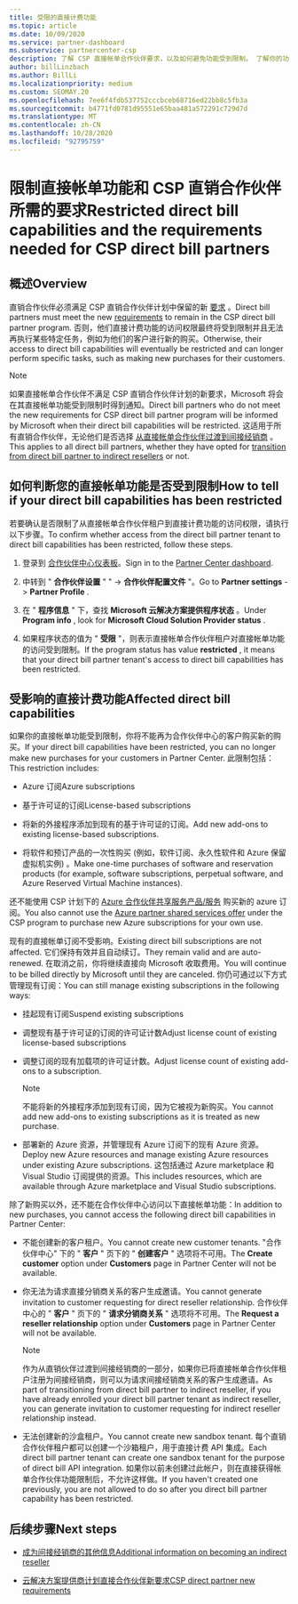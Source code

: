 ```yaml
---
title: 受限的直接计费功能
ms.topic: article
ms.date: 10/09/2020
ms.service: partner-dashboard
ms.subservice: partnercenter-csp
description: 了解 CSP 直接帐单合作伙伴要求，以及如何避免功能受到限制。 了解你的功能是否受到限制。
author: billLinzbach
ms.author: BillLi
ms.localizationpriority: medium
ms.custom: SEOMAY.20
ms.openlocfilehash: 7ee6f4fdb537752cccbceb68716ed22bb8c5fb3a
ms.sourcegitcommit: b4771fd0781d95551e65baa481a572291c729d7d
ms.translationtype: MT
ms.contentlocale: zh-CN
ms.lasthandoff: 10/28/2020
ms.locfileid: "92795759"
---
```

# <a name="restricted-direct-bill-capabilities-and-the-requirements-needed-for-csp-direct-bill-partners"></a><span data-ttu-id="58cc5-104">限制直接帐单功能和 CSP 直销合作伙伴所需的要求</span><span class="sxs-lookup"><span data-stu-id="58cc5-104">Restricted direct bill capabilities and the requirements needed for CSP direct bill partners</span></span>  

## <a name="overview"></a><span data-ttu-id="58cc5-105">概述</span><span class="sxs-lookup"><span data-stu-id="58cc5-105">Overview</span></span>

<span data-ttu-id="58cc5-106">直销合作伙伴必须满足 CSP 直销合作伙伴计划中保留的新 [要求](direct-partner-new-requirements.md) 。</span><span class="sxs-lookup"><span data-stu-id="58cc5-106">Direct bill partners must meet the new [requirements](direct-partner-new-requirements.md) to remain in the CSP direct bill partner program.</span></span> <span data-ttu-id="58cc5-107">否则，他们直接计费功能的访问权限最终将受到限制并且无法再执行某些特定任务，例如为他们的客户进行新的购买。</span><span class="sxs-lookup"><span data-stu-id="58cc5-107">Otherwise, their access to direct bill capabilities will eventually be restricted and can longer perform specific tasks, such as making new purchases for their customers.</span></span>

> [!Note]
> <span data-ttu-id="58cc5-108">如果直接帐单合作伙伴不满足 CSP 直销合作伙伴计划的新要求，Microsoft 将会在其直接帐单功能受到限制时得到通知。</span><span class="sxs-lookup"><span data-stu-id="58cc5-108">Direct bill partners who do not meet the new requirements for CSP direct bill partner program will be informed by Microsoft when their direct bill capabilities will be restricted.</span></span> <span data-ttu-id="58cc5-109">这适用于所有直销合作伙伴，无论他们是否选择 [从直接帐单合作伙伴过渡到间接经销商](transition-direct-to-indirect.md) 。</span><span class="sxs-lookup"><span data-stu-id="58cc5-109">This applies to all direct bill partners, whether they have opted for [transition from direct bill partner to indirect resellers](transition-direct-to-indirect.md) or not.</span></span>  

## <a name="how-to-tell-if-your-direct-bill-capabilities-has-been-restricted"></a><span data-ttu-id="58cc5-110">如何判断您的直接帐单功能是否受到限制</span><span class="sxs-lookup"><span data-stu-id="58cc5-110">How to tell if your direct bill capabilities has been restricted</span></span>

<span data-ttu-id="58cc5-111">若要确认是否限制了从直接帐单合作伙伴租户到直接计费功能的访问权限，请执行以下步骤。</span><span class="sxs-lookup"><span data-stu-id="58cc5-111">To confirm whether access from the direct bill partner tenant to direct bill capabilities has been restricted, follow these steps.</span></span>

1. <span data-ttu-id="58cc5-112">登录到 [合作伙伴中心仪表板](https://partner.microsoft.com/dashboard)。</span><span class="sxs-lookup"><span data-stu-id="58cc5-112">Sign in to the [Partner Center dashboard](https://partner.microsoft.com/dashboard).</span></span>

2. <span data-ttu-id="58cc5-113">中转到 " **合作伙伴设置** " "  ->  **合作伙伴配置文件** "。</span><span class="sxs-lookup"><span data-stu-id="58cc5-113">Go to **Partner settings** -> **Partner Profile** .</span></span>

3. <span data-ttu-id="58cc5-114">在 " **程序信息** " 下，查找 **Microsoft 云解决方案提供程序状态** 。</span><span class="sxs-lookup"><span data-stu-id="58cc5-114">Under **Program info** , look for **Microsoft Cloud Solution Provider status** .</span></span>

4. <span data-ttu-id="58cc5-115">如果程序状态的值为 " **受限** "，则表示直接帐单合作伙伴租户对直接帐单功能的访问受到限制。</span><span class="sxs-lookup"><span data-stu-id="58cc5-115">If the program status has value **restricted** , it means that your direct bill partner tenant's access to direct bill capabilities has been restricted.</span></span>

## <a name="affected-direct-bill-capabilities"></a><span data-ttu-id="58cc5-116">受影响的直接计费功能</span><span class="sxs-lookup"><span data-stu-id="58cc5-116">Affected direct bill capabilities</span></span>

<span data-ttu-id="58cc5-117">如果你的直接帐单功能受到限制，你将不能再为合作伙伴中心的客户购买新的购买。</span><span class="sxs-lookup"><span data-stu-id="58cc5-117">If your direct bill capabilities have been restricted, you can no longer make new purchases for your customers in Partner Center.</span></span> <span data-ttu-id="58cc5-118">此限制包括：</span><span class="sxs-lookup"><span data-stu-id="58cc5-118">This restriction includes:</span></span>

- <span data-ttu-id="58cc5-119">Azure 订阅</span><span class="sxs-lookup"><span data-stu-id="58cc5-119">Azure subscriptions</span></span>

- <span data-ttu-id="58cc5-120">基于许可证的订阅</span><span class="sxs-lookup"><span data-stu-id="58cc5-120">License-based subscriptions</span></span>

- <span data-ttu-id="58cc5-121">将新的外接程序添加到现有的基于许可证的订阅。</span><span class="sxs-lookup"><span data-stu-id="58cc5-121">Add new add-ons to existing license-based subscriptions.</span></span>

- <span data-ttu-id="58cc5-122">将软件和预订产品的一次性购买 (例如，软件订阅、永久性软件和 Azure 保留虚拟机实例) 。</span><span class="sxs-lookup"><span data-stu-id="58cc5-122">Make one-time purchases of software and reservation products (for example, software subscriptions, perpetual software, and Azure Reserved Virtual Machine instances).</span></span>

<span data-ttu-id="58cc5-123">还不能使用 CSP 计划下的 [Azure 合作伙伴共享服务产品/服务](shared-services.md) 购买新的 azure 订阅。</span><span class="sxs-lookup"><span data-stu-id="58cc5-123">You also cannot use the [Azure partner shared services offer](shared-services.md) under the CSP program to purchase new Azure subscriptions for your own use.</span></span>

<span data-ttu-id="58cc5-124">现有的直接帐单订阅不受影响。</span><span class="sxs-lookup"><span data-stu-id="58cc5-124">Existing direct bill subscriptions are not affected.</span></span> <span data-ttu-id="58cc5-125">它们保持有效并且自动续订。</span><span class="sxs-lookup"><span data-stu-id="58cc5-125">They remain valid and are auto-renewed.</span></span> <span data-ttu-id="58cc5-126">在取消之前，你将继续直接向 Microsoft 收取费用。</span><span class="sxs-lookup"><span data-stu-id="58cc5-126">You will continue to be billed directly by Microsoft until they are canceled.</span></span> <span data-ttu-id="58cc5-127">你仍可通过以下方式管理现有订阅：</span><span class="sxs-lookup"><span data-stu-id="58cc5-127">You can still manage existing subscriptions in the following ways:</span></span>

- <span data-ttu-id="58cc5-128">挂起现有订阅</span><span class="sxs-lookup"><span data-stu-id="58cc5-128">Suspend existing subscriptions</span></span>

- <span data-ttu-id="58cc5-129">调整现有基于许可证的订阅的许可证计数</span><span class="sxs-lookup"><span data-stu-id="58cc5-129">Adjust license count of existing license-based subscriptions</span></span>

- <span data-ttu-id="58cc5-130">调整订阅的现有加载项的许可证计数。</span><span class="sxs-lookup"><span data-stu-id="58cc5-130">Adjust license count of existing add-ons to a subscription.</span></span> 
 
    >[!Note] 
    ><span data-ttu-id="58cc5-131">不能将新的外接程序添加到现有订阅，因为它被视为新购买。</span><span class="sxs-lookup"><span data-stu-id="58cc5-131">You cannot add new add-ons to existing subscriptions as it is treated as new purchase.</span></span>

- <span data-ttu-id="58cc5-132">部署新的 Azure 资源，并管理现有 Azure 订阅下的现有 Azure 资源。</span><span class="sxs-lookup"><span data-stu-id="58cc5-132">Deploy new Azure resources and manage existing Azure resources under existing Azure subscriptions.</span></span> <span data-ttu-id="58cc5-133">这包括通过 Azure marketplace 和 Visual Studio 订阅提供的资源。</span><span class="sxs-lookup"><span data-stu-id="58cc5-133">This includes resources, which are available through Azure marketplace and Visual Studio subscriptions.</span></span>

<span data-ttu-id="58cc5-134">除了新购买以外，还不能在合作伙伴中心访问以下直接帐单功能：</span><span class="sxs-lookup"><span data-stu-id="58cc5-134">In addition to new purchases, you cannot access the following direct bill capabilities in Partner Center:</span></span>

- <span data-ttu-id="58cc5-135">不能创建新的客户租户。</span><span class="sxs-lookup"><span data-stu-id="58cc5-135">You cannot create new customer tenants.</span></span> <span data-ttu-id="58cc5-136">"合作伙伴中心" 下的 " **客户** " 页下的 " **创建客户** " 选项将不可用。</span><span class="sxs-lookup"><span data-stu-id="58cc5-136">The **Create customer** option under **Customers** page in Partner Center will not be available.</span></span>

- <span data-ttu-id="58cc5-137">你无法为请求直接分销商关系的客户生成邀请。</span><span class="sxs-lookup"><span data-stu-id="58cc5-137">You cannot generate invitation to customer requesting for direct reseller relationship.</span></span> <span data-ttu-id="58cc5-138">合作伙伴中心的 " **客户** " 页下的 " **请求分销商关系** " 选项将不可用。</span><span class="sxs-lookup"><span data-stu-id="58cc5-138">The **Request a reseller relationship** option under **Customers** page in Partner Center will not be available.</span></span>

    >[!NOTE]
    ><span data-ttu-id="58cc5-139">作为从直销伙伴过渡到间接经销商的一部分，如果你已将直接帐单合作伙伴租户注册为间接经销商，则可以为请求间接经销商关系的客户生成邀请。</span><span class="sxs-lookup"><span data-stu-id="58cc5-139">As part of transitioning from direct bill partner to indirect reseller, if you have already enrolled your direct bill partner tenant as indirect reseller, you can generate invitation to customer requesting for indirect reseller relationship instead.</span></span>

- <span data-ttu-id="58cc5-140">无法创建新的沙盒租户。</span><span class="sxs-lookup"><span data-stu-id="58cc5-140">You cannot create new sandbox tenant.</span></span> <span data-ttu-id="58cc5-141">每个直销合作伙伴租户都可以创建一个沙箱租户，用于直接计费 API 集成。</span><span class="sxs-lookup"><span data-stu-id="58cc5-141">Each direct bill partner tenant can create one sandbox tenant for the purpose of direct bill API integration.</span></span> <span data-ttu-id="58cc5-142">如果你以前未创建过此帐户，则在直接获得帐单合作伙伴功能限制后，不允许这样做。</span><span class="sxs-lookup"><span data-stu-id="58cc5-142">If you haven't created one previously, you are not allowed to do so after you direct bill partner capability has been restricted.</span></span>  

## <a name="next-steps"></a><span data-ttu-id="58cc5-143">后续步骤</span><span class="sxs-lookup"><span data-stu-id="58cc5-143">Next steps</span></span>

- [<span data-ttu-id="58cc5-144">成为间接经销商的其他信息</span><span class="sxs-lookup"><span data-stu-id="58cc5-144">Additional information on becoming an indirect reseller</span></span>](https://assetsprod.microsoft.com/csp-directbill-to-indirect-transition.pdf)

- [<span data-ttu-id="58cc5-145">云解决方案提供商计划直接合作伙伴新要求</span><span class="sxs-lookup"><span data-stu-id="58cc5-145">CSP direct partner new requirements</span></span>](direct-partner-new-requirements.md)